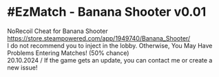 # #EzMatch - Banana Shooter v0.01
NoRecoil Cheat for Banana Shooter<br>
https://store.steampowered.com/app/1949740/Banana_Shooter/ <br>
I do not recommend you to inject in the lobby. Otherwise, You May Have Problems Entering Matches! (50% chance)<br>
20.10.2024 / If the game gets an update, you can contact me or create a new issue!

